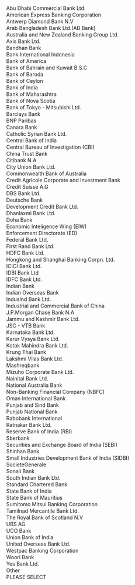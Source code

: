 <option value="" selected=""></option>
<option value="1">Abu Dhabi Commercial Bank Ltd.</option>
<option value="2">American Express Banking Corporation</option>
<option value="3">Antwerp Diamond Bank N.V</option>
<option value="4">Arab Bangladesh Bank Ltd.(AB Bank)</option>
<option value="5">Australia and New Zealand Banking Group Ltd. </option>
<option value="6">Axis Bank Ltd.</option>
<option value="7">Bandhan Bank</option>
<option value="8">Bank International Indonesia</option>
<option value="9">Bank of America</option>
<option value="10">Bank of Bahrain and Kuwait B.S.C</option>
<option value="11">Bank of Baroda</option>
<option value="12">Bank of Ceylon</option>
<option value="13">Bank of India</option>
<option value="14">Bank of Maharashtra</option>
<option value="15">Bank of Nova Scotia</option>
<option value="16">Bank of Tokyo - Mitsubishi Ltd.</option>
<option value="17">Barclays Bank</option>
<option value="18">BNP Paribas</option>
<option value="19">Canara Bank</option>
<option value="20">Catholic Syrian Bank Ltd.</option>
<option value="21">Central Bank of India</option>
<option value="22">Central Bureau of Investigation (CBI)</option>
<option value="23">China Trust Bank</option>
<option value="24">Citibank N.A</option>
<option value="25">City Union Bank Ltd.</option>
<option value="26">Commonwealth Bank of Australia </option>
<option value="27">Credit Agricole Corporate and Investment Bank</option>
<option value="28">Credit Suisse A.G </option>
<option value="29">DBS Bank Ltd.</option>
<option value="30">Deutsche Bank</option>
<option value="31">Development Credit Bank Ltd.</option>
<option value="32">Dhanlaxmi Bank Ltd.</option>
<option value="33">Doha Bank</option>
<option value="34">Economic Inteligence Wing (EIW)</option>
<option value="35">Enforcement Directorate (ED)</option>
<option value="36">Federal Bank Ltd.</option>
<option value="37">First Rand Bank Ltd.</option>
<option value="38">HDFC Bank Ltd.</option>
<option value="39">Hongkong and Shanghai Banking Corpn. Ltd.</option>
<option value="40">ICICI Bank Ltd.</option>
<option value="41">IDBI Bank Ltd</option>
<option value="42">IDFC Bank Ltd.</option>
<option value="43">Indian Bank</option>
<option value="44">Indian Overseas Bank</option>
<option value="45">IndusInd Bank Ltd.</option>
<option value="46">Industrial and Commercial Bank of China</option>
<option value="47">J.P.Morgan Chase Bank N.A</option>
<option value="48">Jammu and Kashmir Bank Ltd.</option>
<option value="49">JSC - VTB Bank</option>
<option value="50">Karnataka Bank Ltd.</option>
<option value="51">Karur Vysya Bank Ltd.</option>
<option value="52">Kotak Mahindra Bank Ltd.</option>
<option value="53">Krung Thai Bank</option>
<option value="54">Lakshmi Vilas Bank Ltd.</option>
<option value="55">Mashreqbank</option>
<option value="56">Mizuho Corporate Bank Ltd.</option>
<option value="57">Nainital Bank Ltd.</option>
<option value="58">National Australia Bank</option>
<option value="59">Non-Banking Financial Company (NBFC)</option>
<option value="60">Oman International Bank</option>
<option value="61">Punjab and Sind Bank</option>
<option value="62">Punjab National Bank</option>
<option value="63">Rabobank International </option>
<option value="64">Ratnakar Bank Ltd.</option>
<option value="65">Reserve Bank of India (RBI)</option>
<option value="66">Sberbank</option>
<option value="67">Securities and Exchange Board of India (SEBI)</option>
<option value="68">Shinhan Bank</option>
<option value="69">Small Industries Development Bank of India (SIDBI)</option>
<option value="70">SocieteGenerale</option>
<option value="71">Sonali Bank</option>
<option value="72">South Indian Bank Ltd.</option>
<option value="73">Standard Chartered Bank</option>
<option value="74">State Bank of India</option>
<option value="75">State Bank of Mauritius</option>
<option value="76">Sumitomo Mitsui Banking Corporation</option>
<option value="77">Tamilnad Mercantile Bank Ltd.</option>
<option value="78">The Royal Bank of Scotland N.V</option>
<option value="79">UBS AG</option>
<option value="80">UCO Bank</option>
<option value="81">Union Bank of India</option>
<option value="82">United Overseas Bank Ltd.</option>
<option value="83">Westpac Banking Corporation</option>
<option value="84">Woori Bank</option>
<option value="85">Yes Bank Ltd.</option>
<option value="86">Other</option>
<option value="" selected="">PLEASE SELECT</option>
